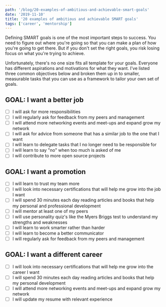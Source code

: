 ```yaml
---
path: '/blog/20-examples-of-ambitious-and-achievable-smart-goals'
date: '2019-11-10'
title: '20 examples of ambitious and achievable SMART goals'
tags: ['career', 'mentorship']
---
```


Defining SMART goals is one of the most important steps to success. You need to figure out where you're going so that you can make a plan of how you're going to get there. But if you don't set the right goals, you risk losing focus on what you're trying to achieve.

Unfortunately, there's no one size fits all template for your goals. Everyone has different aspirations and motivations for what they want. I've listed three common objectives below and broken them up in to smaller, measurable tasks that you can use as a framework to tailor your own set of goals.

## GOAL: I want a better job

- [ ] I will ask for more responsibilities
- [ ] I will regularly ask for feedback from my peers and management
- [ ] I will attend more networking events and meet-ups and expand grow my network
- [ ] I will ask for advice from someone that has a similar job to the one that I want 
- [ ] I will learn to delegate tasks that I no longer need to be responsible for
- [ ] I will learn to say "no" when too much is asked of me
- [ ] I will contribute to more open source projects

## GOAL: I want a promotion

- [ ] I will learn to trust my team more
- [ ] I will look into necessary certifications that will help me grow into the job I want
- [ ] I will spend 30 minutes each day reading articles and books that help my personal and professional development
- [ ] I will mentor at least one of my peers
- [ ] I will use personality quiz's like the Myers Briggs test to understand my strengths and weaknesses
- [ ] I will learn to work smarter rather than harder
- [ ] I will learn to become a better communicator
- [ ] I will regularly ask for feedback from my peers and management

## GOAL: I want a different career

- [ ] I will look into necessary certifications that will help me grow into the career I want
- [ ] I will spend 30 minutes each day reading articles and books that help my personal development
- [ ] I will attend more networking events and meet-ups and expand grow my network
- [ ] I will update my resume with relevant experience